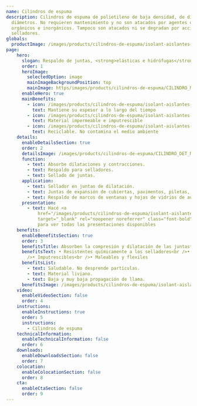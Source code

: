 ```yaml
---
name: Cilindros de espuma
description: Cilindros de espuma de polietileno de baja densidad, de diferentes
  diámetros. No requieren mantenimiento y no son atacados por agentes químicos,
  orgánicos e inorgánicos. Tampoco son atacados ni se degradan por acción de
  selladores.
globals:
  productImage: /images/products/cilindros-de-espuma/isolant-aislantes-linea-otros-usos-cilindros-de-espuma-producto-rollo.png
page:
    hero:
      slogan: Respaldo de juntas, <strong>elásticas e hidrófugas</strong>
      order: 1
      heroImage:
        selectedOption: image
        mainImageBackgroundPosition: top
        mainImage: https/images/products/cilindros-de-espuma/CILINDRO_MG_5017_rtfpze.jpg
      enableHero: true
      mainBenefits:
        - icon: /images/products/cilindros-de-espuma/isolant-aislantes-linea-otros-usos-cilindros-de-espuma-beneficio-1.svg
          text: Mantiene su espesor a lo largo del tiempo
        - icon: /images/products/cilindros-de-espuma/isolant-aislantes-linea-otros-usos-cilindros-de-espuma-beneficio-2.svg
          text: Material impermeable e imputrescible
        - icon: /images/products/cilindros-de-espuma/isolant-aislantes-linea-otros-usos-cilindros-de-espuma-beneficio-3.svg
          text: Reciclable. No contamina el medio ambiente
    details:
      enableDetailsSection: true
      order: 2
      detailsImage: /images/products/cilindros-de-espuma/CILINDRO_DET_MG_5258_w7wvoz.jpg
      function:
        - text: Absorbe dilataciones y contracciones.
        - text: Respaldo para selladores.
        - text: Sellado de juntas.
      application:
        - text: Sellador en juntas de dilatación.
        - text: Juntas de expansión de cubiertas, pavimentos, piletas, etc.
        - text: Respaldo de marcos de ventanas y hojas de vidrios de auto.
      presentation:
        - text: Hacé <a
            href="/images/products/cilindros-de-espuma/isolant-aislantes-linea-otros-usos-cilindros-de-espuma-presentaciones.png"
            target="_blank" rel="noopener noreferrer" class="font-bold">click acá</a>
            para ver todas las presentaciones disponibles
    benefits:
      enableBenefitsSection: true
      order: 3
      benefitsTitle: Absorben la compresión y dilatación de las juntas**
      benefitsText: • Resistentes químicamente a los selladores<br />• Impermeable<br
        />• Imputrescibles<br />• Maleables y flexiles
      benefitsList:
        - text: Saludable. No desprende partículas.
        - text: Material liviano.
        - text: Baja y muy baja propagación de llama.
      benefitsImage: /images/products/cilindros-de-espuma/isolant-aislantes-linea-otros-usos-cilindros-de-espuma-beneficio-exclusivo.jpg
    video:
      enableVideoSection: false
      order: 4
    instructions:
      enableInstructions: true
      order: 5
      instructions:
        - Cilindros de espuma
    technicalInformation:
      enableTechnicalInformation: false
      order: 6
    downloads:
      enableDownloadsSection: false
      order: 7
    colocation:
      enableColocationSection: false
      order: 8
    cta:
      enableCtaSection: false
      order: 9
---
```

